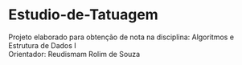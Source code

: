 # Estudio-de-Tatuagem
Projeto elaborado para obtenção de nota na disciplina: Algoritmos e Estrutura de Dados I <br>
Orientador: Reudismam Rolim de Souza
